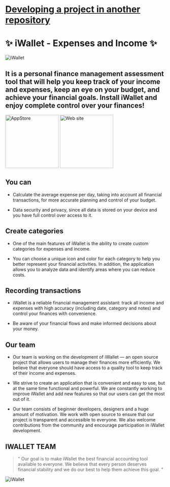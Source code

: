 # [Developing a project in another repository](https://github.com/iWalletTeam/iWallet)

# ✨ iWallet - Expenses and Income ✨
![iWallet](https://github.com/idevnva/iWallet/assets/127990298/5f509056-3207-4b3e-8995-4be1347d28c6)


## It is a personal finance management assessment tool that will help you keep track of your income and expenses, keep an eye on your budget, and achieve your financial goals. Install iWallet and enjoy complete control over your finances!

<a href="https://apps.apple.com/us/app/iwallet-expenses-and-income/id6447585809"><img alt="AppStore" src="https://github.com/idevnva/iWallet/assets/127990298/bb58e43e-e24b-4692-994a-33b00efed2d1"  width="168"/></a>
<a href="https://idevnva.com/iwallet"><img alt="Web site" src="https://github.com/idevnva/iWallet/assets/127990298/5716a31a-89f6-4fca-bc63-c6bc2272633b"  width="168"/></a>




## You can
* Calculate the average expense per day, taking into account all financial transactions, for more accurate planning and control of your budget.

* Data security and privacy, since all data is stored on your device and you have full control over access to it.

## Create categories
* One of the main features of iWallet is the ability to create custom categories for expenses and income.

* You can choose a unique icon and color for each category to help you better represent your financial activities. In addition, the application allows you to analyze data and identify areas where you can reduce costs.

## Recording transactions
* iWallet is a reliable financial management assistant: track all income and expenses with high accuracy (including date, category and notes) and control your finances with convenience.

* Be aware of your financial flows and make informed decisions about your money.

## Our team
* Our team is working on the development of iWallet — an open source project that allows users to manage their finances more efficiently. We believe that everyone should have access to a quality tool to keep track of their income and expenses.

* We strive to create an application that is convenient and easy to use, but at the same time functional and powerful. We are constantly working to improve iWallet and add new features so that our users can get the most out of it.

* Our team consists of beginner developers, designers and a huge amount of motivation. We work with open source to ensure that our project is transparent and accessible to everyone. We also welcome contributions from the community and encourage participation in iWallet development.

## IWALLET TEAM
> " Our goal is to make iWallet the best financial accounting tool available to everyone. We believe that every person deserves financial stability and we do our best to help them achieve this goal. "

![iWallet](https://github.com/idevnva/iWallet/assets/127990298/c1397684-89f4-4d84-b936-4c32f6962dfc)





